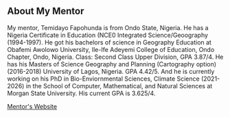 ## About My Mentor

My mentor, Temidayo Fapohunda is from Ondo State, Nigeria. He has a Nigeria Certificate in Education (NCE0 Integrated Science/Geoography (1994-1997). He got his bachelors of science in Geography Education at Obafemi Awolowo University, Ile-Ife Adeyemi College of Education, Ondo Chapter, Ondo, Nigeria. Class: Second Class Upper Division, GPA 3.87/4. He has his Masters of Science Geography and Planning (Cartography option) (2016-2018) University of Lagos, Nigeria. GPA 4.42/5. And he is currently working on his PhD in Bio-Enviornmental Sciences, Climate Science (2021-2026) in the School of Computer, Mathematical, and Natural Sciences at Morgan State University. His current GPA is 3.625/4.

[Mentor's Website](https://www.linkedin.com/in/temidayo-fapohunda-7ba686233)



